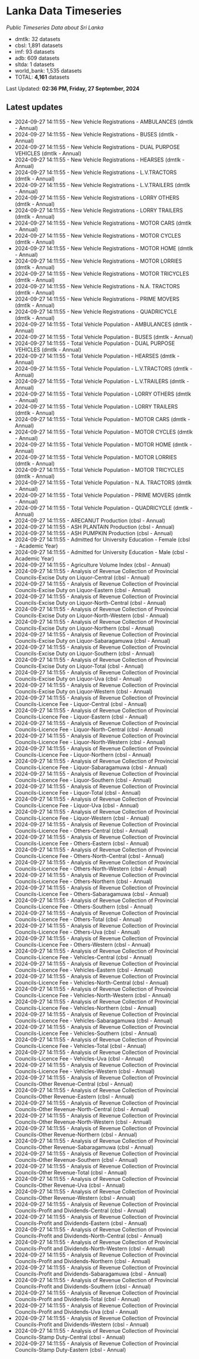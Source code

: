 # Lanka Data Timeseries
*Public Timeseries Data about Sri Lanka*

* dmtlk: 32 datasets
* cbsl: 1,891 datasets
* imf: 93 datasets
* adb: 609 datasets
* sltda: 1 datasets
* world_bank: 1,535 datasets
* TOTAL: **4,161** datasets

Last Updated: **02:36 PM, Friday, 27 September, 2024**

## Latest updates

* 2024-09-27 14:11:55 - New Vehicle Registrations - AMBULANCES (dmtlk - Annual)
* 2024-09-27 14:11:55 - New Vehicle Registrations - BUSES (dmtlk - Annual)
* 2024-09-27 14:11:55 - New Vehicle Registrations - DUAL PURPOSE VEHICLES (dmtlk - Annual)
* 2024-09-27 14:11:55 - New Vehicle Registrations - HEARSES (dmtlk - Annual)
* 2024-09-27 14:11:55 - New Vehicle Registrations - L.V.TRACTORS (dmtlk - Annual)
* 2024-09-27 14:11:55 - New Vehicle Registrations - L.V.TRAILERS (dmtlk - Annual)
* 2024-09-27 14:11:55 - New Vehicle Registrations - LORRY OTHERS (dmtlk - Annual)
* 2024-09-27 14:11:55 - New Vehicle Registrations - LORRY TRAILERS (dmtlk - Annual)
* 2024-09-27 14:11:55 - New Vehicle Registrations - MOTOR CARS (dmtlk - Annual)
* 2024-09-27 14:11:55 - New Vehicle Registrations - MOTOR CYCLES (dmtlk - Annual)
* 2024-09-27 14:11:55 - New Vehicle Registrations - MOTOR HOME (dmtlk - Annual)
* 2024-09-27 14:11:55 - New Vehicle Registrations - MOTOR LORRIES (dmtlk - Annual)
* 2024-09-27 14:11:55 - New Vehicle Registrations - MOTOR TRICYCLES (dmtlk - Annual)
* 2024-09-27 14:11:55 - New Vehicle Registrations - N.A. TRACTORS (dmtlk - Annual)
* 2024-09-27 14:11:55 - New Vehicle Registrations - PRIME MOVERS (dmtlk - Annual)
* 2024-09-27 14:11:55 - New Vehicle Registrations - QUADRICYCLE (dmtlk - Annual)
* 2024-09-27 14:11:55 - Total Vehicle Population - AMBULANCES (dmtlk - Annual)
* 2024-09-27 14:11:55 - Total Vehicle Population - BUSES (dmtlk - Annual)
* 2024-09-27 14:11:55 - Total Vehicle Population - DUAL PURPOSE VEHICLES (dmtlk - Annual)
* 2024-09-27 14:11:55 - Total Vehicle Population - HEARSES (dmtlk - Annual)
* 2024-09-27 14:11:55 - Total Vehicle Population - L.V.TRACTORS (dmtlk - Annual)
* 2024-09-27 14:11:55 - Total Vehicle Population - L.V.TRAILERS (dmtlk - Annual)
* 2024-09-27 14:11:55 - Total Vehicle Population - LORRY OTHERS (dmtlk - Annual)
* 2024-09-27 14:11:55 - Total Vehicle Population - LORRY TRAILERS (dmtlk - Annual)
* 2024-09-27 14:11:55 - Total Vehicle Population - MOTOR CARS (dmtlk - Annual)
* 2024-09-27 14:11:55 - Total Vehicle Population - MOTOR CYCLES (dmtlk - Annual)
* 2024-09-27 14:11:55 - Total Vehicle Population - MOTOR HOME (dmtlk - Annual)
* 2024-09-27 14:11:55 - Total Vehicle Population - MOTOR LORRIES (dmtlk - Annual)
* 2024-09-27 14:11:55 - Total Vehicle Population - MOTOR TRICYCLES (dmtlk - Annual)
* 2024-09-27 14:11:55 - Total Vehicle Population - N.A. TRACTORS (dmtlk - Annual)
* 2024-09-27 14:11:55 - Total Vehicle Population - PRIME MOVERS (dmtlk - Annual)
* 2024-09-27 14:11:55 - Total Vehicle Population - QUADRICYCLE (dmtlk - Annual)
* 2024-09-27 14:11:55 - ARECANUT Production (cbsl - Annual)
* 2024-09-27 14:11:55 - ASH PLANTAIN Production (cbsl - Annual)
* 2024-09-27 14:11:55 - ASH PUMPKIN Production (cbsl - Annual)
* 2024-09-27 14:11:55 - Admitted for University Education - Female (cbsl - Academic Year)
* 2024-09-27 14:11:55 - Admitted for University Education - Male (cbsl - Academic Year)
* 2024-09-27 14:11:55 - Agriculture Volume Index (cbsl - Annual)
* 2024-09-27 14:11:55 - Analysis of Revenue Collection of Provincial Councils-Excise Duty on Liquor-Central (cbsl - Annual)
* 2024-09-27 14:11:55 - Analysis of Revenue Collection of Provincial Councils-Excise Duty on Liquor-Eastern (cbsl - Annual)
* 2024-09-27 14:11:55 - Analysis of Revenue Collection of Provincial Councils-Excise Duty on Liquor-North-Central (cbsl - Annual)
* 2024-09-27 14:11:55 - Analysis of Revenue Collection of Provincial Councils-Excise Duty on Liquor-North-Western (cbsl - Annual)
* 2024-09-27 14:11:55 - Analysis of Revenue Collection of Provincial Councils-Excise Duty on Liquor-Northern (cbsl - Annual)
* 2024-09-27 14:11:55 - Analysis of Revenue Collection of Provincial Councils-Excise Duty on Liquor-Sabaragamuwa (cbsl - Annual)
* 2024-09-27 14:11:55 - Analysis of Revenue Collection of Provincial Councils-Excise Duty on Liquor-Southern (cbsl - Annual)
* 2024-09-27 14:11:55 - Analysis of Revenue Collection of Provincial Councils-Excise Duty on Liquor-Total (cbsl - Annual)
* 2024-09-27 14:11:55 - Analysis of Revenue Collection of Provincial Councils-Excise Duty on Liquor-Uva (cbsl - Annual)
* 2024-09-27 14:11:55 - Analysis of Revenue Collection of Provincial Councils-Excise Duty on Liquor-Western (cbsl - Annual)
* 2024-09-27 14:11:55 - Analysis of Revenue Collection of Provincial Councils-Licence Fee - Liquor-Central (cbsl - Annual)
* 2024-09-27 14:11:55 - Analysis of Revenue Collection of Provincial Councils-Licence Fee - Liquor-Eastern (cbsl - Annual)
* 2024-09-27 14:11:55 - Analysis of Revenue Collection of Provincial Councils-Licence Fee - Liquor-North-Central (cbsl - Annual)
* 2024-09-27 14:11:55 - Analysis of Revenue Collection of Provincial Councils-Licence Fee - Liquor-North-Western (cbsl - Annual)
* 2024-09-27 14:11:55 - Analysis of Revenue Collection of Provincial Councils-Licence Fee - Liquor-Northern (cbsl - Annual)
* 2024-09-27 14:11:55 - Analysis of Revenue Collection of Provincial Councils-Licence Fee - Liquor-Sabaragamuwa (cbsl - Annual)
* 2024-09-27 14:11:55 - Analysis of Revenue Collection of Provincial Councils-Licence Fee - Liquor-Southern (cbsl - Annual)
* 2024-09-27 14:11:55 - Analysis of Revenue Collection of Provincial Councils-Licence Fee - Liquor-Total (cbsl - Annual)
* 2024-09-27 14:11:55 - Analysis of Revenue Collection of Provincial Councils-Licence Fee - Liquor-Uva (cbsl - Annual)
* 2024-09-27 14:11:55 - Analysis of Revenue Collection of Provincial Councils-Licence Fee - Liquor-Western (cbsl - Annual)
* 2024-09-27 14:11:55 - Analysis of Revenue Collection of Provincial Councils-Licence Fee - Others-Central (cbsl - Annual)
* 2024-09-27 14:11:55 - Analysis of Revenue Collection of Provincial Councils-Licence Fee - Others-Eastern (cbsl - Annual)
* 2024-09-27 14:11:55 - Analysis of Revenue Collection of Provincial Councils-Licence Fee - Others-North-Central (cbsl - Annual)
* 2024-09-27 14:11:55 - Analysis of Revenue Collection of Provincial Councils-Licence Fee - Others-North-Western (cbsl - Annual)
* 2024-09-27 14:11:55 - Analysis of Revenue Collection of Provincial Councils-Licence Fee - Others-Northern (cbsl - Annual)
* 2024-09-27 14:11:55 - Analysis of Revenue Collection of Provincial Councils-Licence Fee - Others-Sabaragamuwa (cbsl - Annual)
* 2024-09-27 14:11:55 - Analysis of Revenue Collection of Provincial Councils-Licence Fee - Others-Southern (cbsl - Annual)
* 2024-09-27 14:11:55 - Analysis of Revenue Collection of Provincial Councils-Licence Fee - Others-Total (cbsl - Annual)
* 2024-09-27 14:11:55 - Analysis of Revenue Collection of Provincial Councils-Licence Fee - Others-Uva (cbsl - Annual)
* 2024-09-27 14:11:55 - Analysis of Revenue Collection of Provincial Councils-Licence Fee - Others-Western (cbsl - Annual)
* 2024-09-27 14:11:55 - Analysis of Revenue Collection of Provincial Councils-Licence Fee - Vehicles-Central (cbsl - Annual)
* 2024-09-27 14:11:55 - Analysis of Revenue Collection of Provincial Councils-Licence Fee - Vehicles-Eastern (cbsl - Annual)
* 2024-09-27 14:11:55 - Analysis of Revenue Collection of Provincial Councils-Licence Fee - Vehicles-North-Central (cbsl - Annual)
* 2024-09-27 14:11:55 - Analysis of Revenue Collection of Provincial Councils-Licence Fee - Vehicles-North-Western (cbsl - Annual)
* 2024-09-27 14:11:55 - Analysis of Revenue Collection of Provincial Councils-Licence Fee - Vehicles-Northern (cbsl - Annual)
* 2024-09-27 14:11:55 - Analysis of Revenue Collection of Provincial Councils-Licence Fee - Vehicles-Sabaragamuwa (cbsl - Annual)
* 2024-09-27 14:11:55 - Analysis of Revenue Collection of Provincial Councils-Licence Fee - Vehicles-Southern (cbsl - Annual)
* 2024-09-27 14:11:55 - Analysis of Revenue Collection of Provincial Councils-Licence Fee - Vehicles-Total (cbsl - Annual)
* 2024-09-27 14:11:55 - Analysis of Revenue Collection of Provincial Councils-Licence Fee - Vehicles-Uva (cbsl - Annual)
* 2024-09-27 14:11:55 - Analysis of Revenue Collection of Provincial Councils-Licence Fee - Vehicles-Western (cbsl - Annual)
* 2024-09-27 14:11:55 - Analysis of Revenue Collection of Provincial Councils-Other Revenue-Central (cbsl - Annual)
* 2024-09-27 14:11:55 - Analysis of Revenue Collection of Provincial Councils-Other Revenue-Eastern (cbsl - Annual)
* 2024-09-27 14:11:55 - Analysis of Revenue Collection of Provincial Councils-Other Revenue-North-Central (cbsl - Annual)
* 2024-09-27 14:11:55 - Analysis of Revenue Collection of Provincial Councils-Other Revenue-North-Western (cbsl - Annual)
* 2024-09-27 14:11:55 - Analysis of Revenue Collection of Provincial Councils-Other Revenue-Northern (cbsl - Annual)
* 2024-09-27 14:11:55 - Analysis of Revenue Collection of Provincial Councils-Other Revenue-Sabaragamuwa (cbsl - Annual)
* 2024-09-27 14:11:55 - Analysis of Revenue Collection of Provincial Councils-Other Revenue-Southern (cbsl - Annual)
* 2024-09-27 14:11:55 - Analysis of Revenue Collection of Provincial Councils-Other Revenue-Total (cbsl - Annual)
* 2024-09-27 14:11:55 - Analysis of Revenue Collection of Provincial Councils-Other Revenue-Uva (cbsl - Annual)
* 2024-09-27 14:11:55 - Analysis of Revenue Collection of Provincial Councils-Other Revenue-Western (cbsl - Annual)
* 2024-09-27 14:11:55 - Analysis of Revenue Collection of Provincial Councils-Profit and Dividends-Central (cbsl - Annual)
* 2024-09-27 14:11:55 - Analysis of Revenue Collection of Provincial Councils-Profit and Dividends-Eastern (cbsl - Annual)
* 2024-09-27 14:11:55 - Analysis of Revenue Collection of Provincial Councils-Profit and Dividends-North-Central (cbsl - Annual)
* 2024-09-27 14:11:55 - Analysis of Revenue Collection of Provincial Councils-Profit and Dividends-North-Western (cbsl - Annual)
* 2024-09-27 14:11:55 - Analysis of Revenue Collection of Provincial Councils-Profit and Dividends-Northern (cbsl - Annual)
* 2024-09-27 14:11:55 - Analysis of Revenue Collection of Provincial Councils-Profit and Dividends-Sabaragamuwa (cbsl - Annual)
* 2024-09-27 14:11:55 - Analysis of Revenue Collection of Provincial Councils-Profit and Dividends-Southern (cbsl - Annual)
* 2024-09-27 14:11:55 - Analysis of Revenue Collection of Provincial Councils-Profit and Dividends-Total (cbsl - Annual)
* 2024-09-27 14:11:55 - Analysis of Revenue Collection of Provincial Councils-Profit and Dividends-Uva (cbsl - Annual)
* 2024-09-27 14:11:55 - Analysis of Revenue Collection of Provincial Councils-Profit and Dividends-Western (cbsl - Annual)
* 2024-09-27 14:11:55 - Analysis of Revenue Collection of Provincial Councils-Stamp Duty-Central (cbsl - Annual)
* 2024-09-27 14:11:55 - Analysis of Revenue Collection of Provincial Councils-Stamp Duty-Eastern (cbsl - Annual)